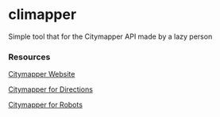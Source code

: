 # climapper

Simple tool that for the Citymapper API made by a lazy person


### Resources

[Citymapper Website](https://citymapper.com/)

[Citymapper for Directions](https://citymapper.com/tools/1053/launch-citymapper-for-directions)

[Citymapper for Robots](https://citymapper.3scale.net/docs)
